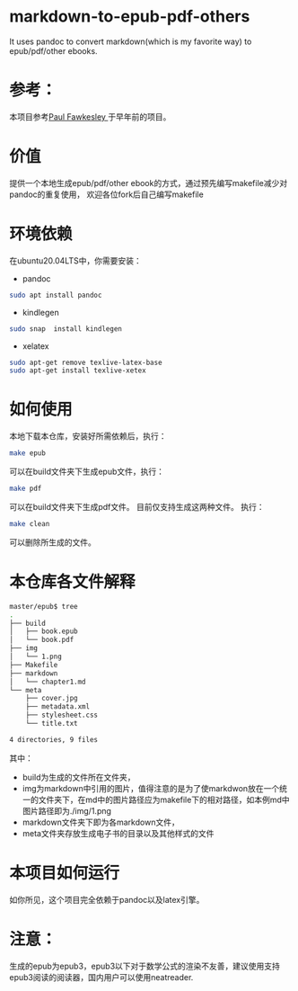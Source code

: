 # markdown-to-epub-pdf-others
It uses pandoc to convert markdown(which is my favorite way) to epub/pdf/other ebooks.
# 参考：
本项目参考[Paul Fawkesley ](https://github.com/fawkesley/markdown-to-epub-mobi)于早年前的项目。
# 价值
提供一个本地生成epub/pdf/other ebook的方式，通过预先编写makefile减少对pandoc的重复使用，
欢迎各位fork后自己编写makefile
# 环境依赖
在ubuntu20.04LTS中，你需要安装：
+ pandoc

```bash
sudo apt install pandoc
```
+ kindlegen


```bash
sudo snap  install kindlegen
```

+ xelatex
```bash
sudo apt-get remove texlive-latex-base 
sudo apt-get install texlive-xetex

```

# 如何使用

本地下载本仓库，安装好所需依赖后，执行：
```bash
make epub
```
可以在build文件夹下生成epub文件，执行：
```bash
make pdf
```
可以在build文件夹下生成pdf文件。
目前仅支持生成这两种文件。
执行：

```bash
make clean
```
可以删除所生成的文件。
# 本仓库各文件解释
```bash
master/epub$ tree
.
├── build
│   ├── book.epub
│   └── book.pdf
├── img
│   └── 1.png
├── Makefile
├── markdown
│   └── chapter1.md
└── meta
    ├── cover.jpg
    ├── metadata.xml
    ├── stylesheet.css
    └── title.txt

4 directories, 9 files
```
其中：
+ build为生成的文件所在文件夹，
+ img为markdown中引用的图片，值得注意的是为了使markdwon放在一个统一的文件夹下，在md中的图片路径应为makefile下的相对路径，如本例md中图片路径即为./img/1.png
+ markdown文件夹下即为各markdown文件，
+ meta文件夹存放生成电子书的目录以及其他样式的文件
# 本项目如何运行
如你所见，这个项目完全依赖于pandoc以及latex引擎。
# 注意：
生成的epub为epub3，epub3以下对于数学公式的渲染不友善，建议使用支持epub3阅读的阅读器，国内用户可以使用neatreader.
